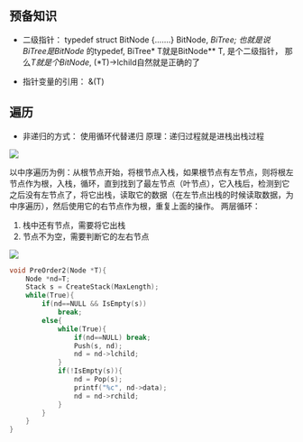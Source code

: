 ## 预备知识
- 二级指针： 
typedef struct BitNode
{.......} BitNode, *BiTree;
也就是说 BiTree是BitNode* 的typedef,   BiTree* T就是BitNode**  T,  是个二级指针，  那么*T就是个BitNode*, (*T)->lchild自然就是正确的了

- 指针变量的引用： &(T)

## 遍历
- 非递归的方式： 使用循环代替递归
原理：递归过程就是进栈出栈过程

![](http://upload-images.jianshu.io/upload_images/3022282-56d90ee2ea685788.jpg?imageMogr2/auto-orient/strip%7CimageView2/2/w/1240)

以中序遍历为例：从根节点开始，将根节点入栈，如果根节点有左节点，则将根左节点作为根，入栈，循环，直到找到了最左节点（叶节点），它入栈后，检测到它之后没有左节点了，将它出栈，读取它的数据（在左节点出栈的时候读取数据，为中序遍历），然后使用它的右节点作为根，重复上面的操作。
两层循环：
1. 栈中还有节点，需要将它出栈
2. 节点不为空，需要判断它的左右节点

![](http://upload-images.jianshu.io/upload_images/3022282-50e2b32fd930eab2.png?imageMogr2/auto-orient/strip%7CimageView2/2/w/1240)

```cpp
void PreOrder2(Node *T){
	Node *nd=T;
	Stack s = CreateStack(MaxLength);
	while(True){
		if(nd==NULL && IsEmpty(s))
			break;
		else{
			while(True){
				if(nd==NULL) break;
				Push(s, nd);
				nd = nd->lchild;
			}
			if(!IsEmpty(s)){
				nd = Pop(s);
				printf("%c", nd->data);
				nd = nd->rchild;
			}
		}
	}
}
```
